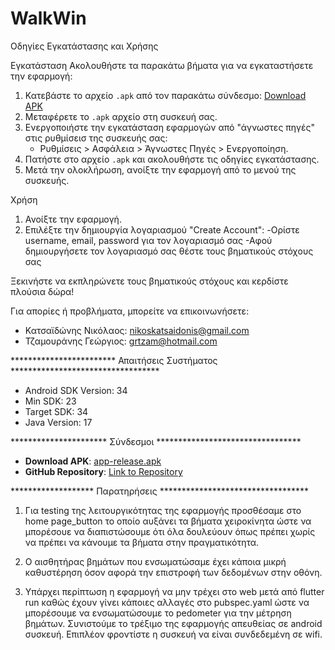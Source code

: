 # WalkWin



Οδηγίες Εγκατάστασης και Χρήσης

Εγκατάσταση
Ακολουθήστε τα παρακάτω βήματα για να εγκαταστήσετε την εφαρμογή:
1. Κατεβάστε το αρχείο `.apk` από τον παρακάτω σύνδεσμο:
   [Download APK](https://example.com/app-release.apk) 
2. Μεταφέρετε το `.apk` αρχείο στη συσκευή σας.
3. Ενεργοποιήστε την εγκατάσταση εφαρμογών από "άγνωστες πηγές" στις ρυθμίσεισ της συσκευής σας:
   - Ρυθμίσεις > Ασφάλεια > Άγνωστες Πηγές > Ενεργοποίηση.
4. Πατήστε στο αρχείο `.apk` και ακολουθήστε τις οδηγίες εγκατάστασης.
5. Μετά την ολοκλήρωση, ανοίξτε την εφαρμογή από το μενού της συσκευής.


Χρήση
1. Ανοίξτε την εφαρμογή.
2. Επιλέξτε την δημιουργία λογαριασμού "Create Account":
	-Ορίστε username, email, password για τον λογαριασμό σας
	-Αφού δημιουργήσετε τον λογαριασμό σας θέστε τους βηματικούς στόχους σας 

Ξεκινήστε να εκπληρώνετε τους βηματικούς στόχους και κερδίστε πλούσια δώρα!
   

Για απορίες ή προβλήματα, μπορείτε να επικοινωνήσετε:
- Κατσαϊδώνης Νικόλαος: nikoskatsaidonis@gmail.com
- Τζαμουράνης Γεώργιος: grtzam@hotmail.com




************************ Απαιτήσεις Συστήματος **********************************

- Android SDK Version: 34
- Min SDK: 23
- Target SDK: 34
- Java Version: 17


********************** Σύνδεσμοι *********************************

- **Download APK**: [app-release.apk](https://example.com/app-release.apk)
- **GitHub Repository**: [Link to Repository](https://github.com/your-repo)



******************* Παρατηρήσεις **********************************

1) Για testing της λειτουργικότητας της εφαρμογής προσθέσαμε στο home page_button το οποίο αυξάνει τα βήματα χειροκίνητα ώστε να μπορέσουε να διαπιστώσουμε ότι όλα δουλεύουν όπως πρέπει χωρίς να πρέπει να κάνουμε τα βήματα στην πραγματικότητα.

2) Ο αισθητήρας βημάτων που ενσωματώσαμε έχει κάποια μικρή καθυστέρηση όσον αφορά την επιστροφή των δεδομένων στην οθόνη. 

3) Υπάρχει περίπτωση η εφαρμογή να μην τρέχει στο web μετά από flutter run καθώς έχουν γίνει κάποιες αλλαγές στο pubspec.yaml ώστε να μπορέσουμε να ενσωματώσουμε το pedometer για την μέτρηση βημάτων. Συνιστούμε το τρέξιμο της εφαρμογής απευθείας σε android συσκευή. Επιπλέον φροντίστε η συσκευή να είναι συνδεδεμένη σε wifi.